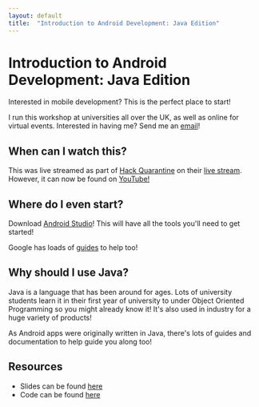 ```yaml
---
layout: default
title:  "Introduction to Android Development: Java Edition"
---
```


# Introduction to Android Development: Java Edition

Interested in mobile development? This is the perfect place to start!

I run this workshop at universities all over the UK, as well as online for virtual events. Interested in having me? Send me an [email](mailto:will@will-russell.com)!

## When can I watch this?

This was live streamed as part of [Hack Quarantine](https://hackquarantine.com) on their [live stream](https://hackquarantine.com/stream). However, it can now be found on [YouTube!](https://www.youtube.com/watch?v=Hyc4zp60XmM)

## Where do I even start?

Download [Android Studio](https://developer.android.com/studio)! This will have all the tools you'll need to get started!

Google has loads of [guides](https://developer.android.com/guide) to help too!

## Why should I use Java?

Java is a language that has been around for ages. Lots of university students learn it in their first year of university to under Object Oriented Programming so you might already know it! It's also used in industry for a huge variety of products!

As Android apps were originally written in Java, there's lots of guides and documentation to help guide you along too!

## Resources

- Slides can be found [here](/assets/slides/android/java/android-java-slides.pdf)
- Code can be found [here](https://github.com/wrussell1999/android-workshop-java)
